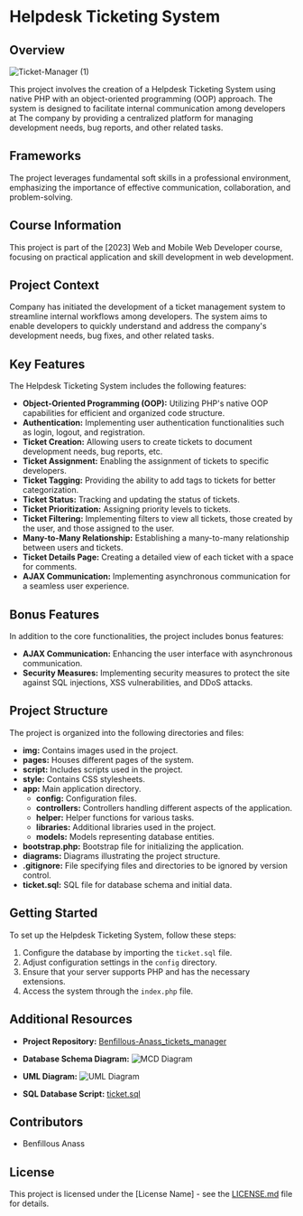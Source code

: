 # Helpdesk Ticketing System

## Overview
![Ticket-Manager (1)](https://github.com/Youcode-Classe-E-2023-2024/Benfillous-Anass_tickets_manager/assets/109225791/7a9fe825-2e9a-449c-bd24-6f9f4b551cd1)

This project involves the creation of a Helpdesk Ticketing System using native PHP with an object-oriented programming (OOP) approach. The system is designed to facilitate internal communication among developers at The company by providing a centralized platform for managing development needs, bug reports, and other related tasks.

## Frameworks

The project leverages fundamental soft skills in a professional environment, emphasizing the importance of effective communication, collaboration, and problem-solving.

## Course Information

This project is part of the [2023] Web and Mobile Web Developer course, focusing on practical application and skill development in web development.

## Project Context

Company has initiated the development of a ticket management system to streamline internal workflows among developers. The system aims to enable developers to quickly understand and address the company's development needs, bug fixes, and other related tasks.

## Key Features

The Helpdesk Ticketing System includes the following features:

- **Object-Oriented Programming (OOP):** Utilizing PHP's native OOP capabilities for efficient and organized code structure.
- **Authentication:** Implementing user authentication functionalities such as login, logout, and registration.
- **Ticket Creation:** Allowing users to create tickets to document development needs, bug reports, etc.
- **Ticket Assignment:** Enabling the assignment of tickets to specific developers.
- **Ticket Tagging:** Providing the ability to add tags to tickets for better categorization.
- **Ticket Status:** Tracking and updating the status of tickets.
- **Ticket Prioritization:** Assigning priority levels to tickets.
- **Ticket Filtering:** Implementing filters to view all tickets, those created by the user, and those assigned to the user.
- **Many-to-Many Relationship:** Establishing a many-to-many relationship between users and tickets.
- **Ticket Details Page:** Creating a detailed view of each ticket with a space for comments.
- **AJAX Communication:** Implementing asynchronous communication for a seamless user experience.

## Bonus Features

In addition to the core functionalities, the project includes bonus features:

- **AJAX Communication:** Enhancing the user interface with asynchronous communication.
- **Security Measures:** Implementing security measures to protect the site against SQL injections, XSS vulnerabilities, and DDoS attacks.

## Project Structure

The project is organized into the following directories and files:

- **img:** Contains images used in the project.
- **pages:** Houses different pages of the system.
- **script:** Includes scripts used in the project.
- **style:** Contains CSS stylesheets.
- **app:** Main application directory.
    - **config:** Configuration files.
    - **controllers:** Controllers handling different aspects of the application.
    - **helper:** Helper functions for various tasks.
    - **libraries:** Additional libraries used in the project.
    - **models:** Models representing database entities.
- **bootstrap.php:** Bootstrap file for initializing the application.
- **diagrams:** Diagrams illustrating the project structure.
- **.gitignore:** File specifying files and directories to be ignored by version control.
- **ticket.sql:** SQL file for database schema and initial data.

## Getting Started

To set up the Helpdesk Ticketing System, follow these steps:

1. Configure the database by importing the `ticket.sql` file.
2. Adjust configuration settings in the `config` directory.
3. Ensure that your server supports PHP and has the necessary extensions.
4. Access the system through the `index.php` file.

## Additional Resources

- **Project Repository:**
  [Benfillous-Anass_tickets_manager](https://github.com/Youcode-Classe-E-2023-2024/Benfillous-Anass_tickets_manager)

- **Database Schema Diagram:**
  ![MCD Diagram](https://github.com/Youcode-Classe-E-2023-2024/Benfillous-Anass_tickets_manager/blob/main/diagrams/MCD.png)

- **UML Diagram:**
  ![UML Diagram](https://github.com/Youcode-Classe-E-2023-2024/Benfillous-Anass_tickets_manager/blob/main/diagrams/UML.jpg)

- **SQL Database Script:**
  [ticket.sql](https://github.com/Youcode-Classe-E-2023-2024/Benfillous-Anass_tickets_manager/blob/main/ticket.sql)


## Contributors

- Benfillous Anass

## License

This project is licensed under the [License Name] - see the [LICENSE.md](LICENSE.md) file for details.
